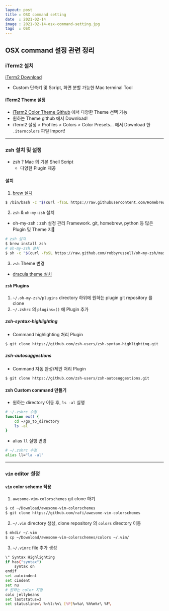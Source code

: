 ```yaml
---
layout: post
title : OSX command setting
date  : 2021-02-14
image : 2021-02-14-osx-command-setting.jpg
tags  : OSX
---
```


## OSX command 설정 관련 정리
### iTerm2 설치
[iTerm2 Download](https://iterm2.com/index.html)
* Custom 단축키 및 Script, 화면 분할 가능한 Mac terminal Tool

#### iTerm2 Theme 설정
* [iTerm2 Color Theme Github](https://github.com/mbadolato/iTerm2-Color-Schemes) 에서 다양한 Theme 선택 가능
* 원하는 Theme github 에서 Download!
* iTerm2 설정 > Profiles > Colors > Color Presets... 에서 Download 한 `.itermcolors` 파일 Import!

---

### zsh 설치 및 설정
* zsh ? Mac 의 기본 Shell Script
  * 다양한 Plugin 제공

#### 설치
1. [brew 설치](https://brew.sh/index_ko)
```bash
$ /bin/bash -c "$(curl -fsSL https://raw.githubusercontent.com/Homebrew/install/HEAD/install.sh)"
```

2. `zsh` & `oh-my-zsh` 설치
* oh-my-zsh : zsh 설정 관리 Framework. git, homebrew, python 등 많은 Plugin 및 Theme 지
```bash
# zsh 설치
$ brew install zsh
# oh-my-zsh 설치
$ sh -c "$(curl -fsSL https://raw.github.com/robbyrussell/oh-my-zsh/master/tools/install.sh)"
```

3. `zsh` Theme 변경
* [dracula theme 설치](https://draculatheme.com/zsh)

#### `zsh` Plugins
1. `~/.oh-my-zsh/plugins` directory 하위에 원하는 plugin git repository 를 clone
2. `~/.zshrc` 의 `plugins=()` 에 Plugin 추가

##### zsh-syntax-highlighting
* Command highlighting 처리 Plugin
```bash
$ git clone https://github.com/zsh-users/zsh-syntax-highlighting.git
```

##### zsh-autosuggestions
* Command 자동 완성/제안 처리 Plugin
```bash
$ git clone https://github.com/zsh-users/zsh-autosuggestions.git
```

#### zsh Custom command 만들기
* 원하는 directory 이동 후, `ls -al` 실행
```bash
# ~/.zshrc 수정
function ex() {
    cd ~/go_to_directory
    ls -al
}
```

* alias `ll` 실행 변경
```bash
# ~/.zshrc 수정
alias ll="la -al"
```

---

### `vim` editor 설정
#### `vim` color scheme 적용
1. `awesome-vim-colorschemes` git clone 하기
```bash
$ cd ~/Download/awesome-vim-colorschemes
$ git clone https://github.com/rafi/awesome-vim-colorschemes
```

2. `~/.vim` directory 생성, clone repository 의 `colors` directory 이동
```bash
$ mkdir ~/.vim
$ cp ~/Download/awesome-vim-colorschemes/colors ~/.vim/
```

3. `~/.vimrc` file 추가 생성
```bash
\" Syntax Highlighting
if has("syntax")
    syntax on
endif
set autoindent
set cindent
set nu
# 원하는 color 지정
colo jellybeans
set laststatus=2
set statusline=\ %<%l:%v\ [%P]%=%a\ %h%m%r\ %F\
```
